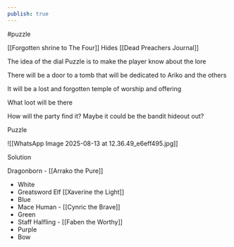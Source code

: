 ```yaml
---
publish: true
---
```


#puzzle

[[Forgotten shrine to The Four]] Hides [[Dead Preachers Journal]]

The idea of the dial Puzzle is to make the player know about the lore

There will be a door to a tomb that will be dedicated to Ariko and the others

It will be a lost and forgotten temple of worship and offering

What loot will be there

How will the party find it? Maybe it could be the bandit hideout out? 

Puzzle

![[WhatsApp Image 2025-08-13 at 12.36.49_e6eff495.jpg]]

Solution

Dragonborn - [[Arrako the Pure]]
- White
- Greatsword
Elf [[Xaverine the Light]]
- Blue
- Mace
Human - [[Cynric the Brave]]
- Green
- Staff
Halfling - [[Faben the Worthy]]
- Purple
- Bow
